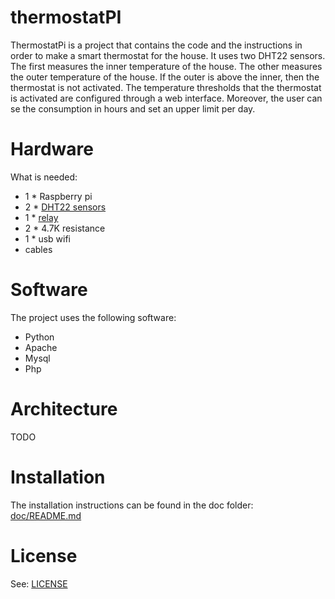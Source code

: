 # thermostatPI

ThermostatPi is a project that contains the code and the instructions in order to make a smart thermostat for the house. It uses two DHT22 sensors. The first measures the inner temperature of the house. The other measures the outer temperature of the house. If the outer is above the inner, then the thermostat is not activated. The temperature thresholds that the thermostat is activated are configured through a web interface. Moreover, the user can se the consumption in hours and set an upper limit per day.

# Hardware

What is needed:

* 1 * Raspberry pi
* 2 * [DHT22 sensors](https://www.adafruit.com/products/385)
* 1 * [relay](https://www.sparkfun.com/products/11042)
* 2 * 4.7K resistance
* 1 * usb wifi
* cables

# Software

The project uses the following software:

* Python
* Apache
* Mysql
* Php

# Architecture

TODO

# Installation

The installation instructions can be found in the doc folder: [doc/README.md](doc/README.md)

# License

See: [LICENSE](LICENSE)
